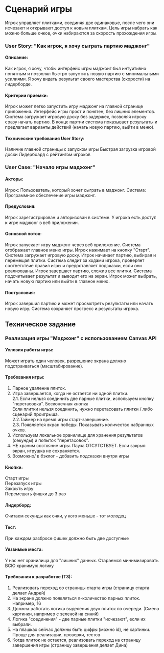 # Сценарий игры <!-- omit in toc -->

Игрок управляет плитками, соединяя две одинаковые, после чего они исчезают и открывают доступ к новым плиткам.
Цель игры набрать как можно больше очков, очки набираются за скорость прохождения игры.

### User Story: "Как игрок, я хочу сыграть партию маджонг"
#### Описание:
Как игрок, я хочу, чтобы интерфейс игры маджонг был интуитивно понятным и позволял быстро запустить новую партию 
с минимальными усилиями. Я хочу видеть результат своего мастерства (скорости) на лидерборде.

#### Критерии приемки:
Игрок может легко запустить игру маджонг на главной странице приложения.
Интерфейс игры прост и понятен, без лишних элементов.
Система загружает игровую доску без задержек, позволяя игроку сразу начать партию.
В конце партии система показывает результаты и предлагает варианты действий (начать новую партию, выйти в меню).

#### Технические требования User Story:
Наличие главной страницы с запуском игры
Быстрая загрузка игровой доски
Лидербоард с рейтингом игроков


### User Case: "Начало игры маджонг"
#### Акторы:
Игрок: Пользователь, который хочет сыграть в маджонг.
Система: Программное обеспечение игры маджонг.
#### Предусловия:
Игрок зарегистрирован и авторизован в системе.
У игрока есть доступ к игре маджонг в веб приложении.
#### Основной поток:
Игрок запускает игру маджонг через веб приложение.
Система отображает главное меню игры.
Игрок нажимает на кнопку "Старт".
Система загружает игровую доску.
Игрок начинает партию, выбирая и перемещая плитки.
Система следит за ходами игрока, проверяет соответствие правил игры и предоставляет подсказки, если они реализованы.
Игрок завершает партию, сложив все плитки.
Система подсчитывает результат и выводит его на экран.
Игрок может выбрать, начать новую партию или выйти в главное меню. 
#### Постусловия:
Игрок завершил партию и может просмотреть результаты или начать новую игру.
Система сохраняет прогресс и результаты игрока.



## Техническое задание
### Реализация игры "Маджонг" с использованием Canvas API

#### Условия работы игры: 
Может играть один человек, разрешение экрана должно подстраиваться (масштабирование).

#### Требования игры:
1. Парное удаление плиток.
2. Игра завершается, когда не остается ни одной плитки.  
2.1. Если нельзя соединить две парные плитки, используем кнопку "перетасовка". Бесконечная кнопка  
Если плитки нельзя соединить, нужно перетасовать плитки / либо сценарий проигрыша.  
2.2.Таймер на время игры старт-завершение.  
2.3. Появляется экран победы. Показывать количество набранных очков.   
3. Используем локальное хранилище для хранения результатов (секунды) и попыток "перетасовок".
4. НЕ храним состояние игры. Пауза ОТСУТСТВУЕТ. Если закрыл экран, игрушка не сохраняется.
5. Возможно/ в бэклог - добавить подсказки внутри игры

#### Кнопки:
Старт игры  
Перезапуск игры  
Закрыть игру  
Перемешать фишки до 3 раз  

#### Лидерборд:
Считаем секунды как очки, у кого меньше - тот молодец

#### Тест:
При каждом разбросе фишек должно быть две доступные

#### Уязвимые места:
У нас нет хранилища для "лишних" данных. Стараемся минимизировать ВСЮ хранимую логику

#### Требования к разработке (ТЗ):

1. Реализовать переход со страницы старта игры (страницу старта делает Андрей)
2. На экране должно появляться n-количество парных плиток. Например, 16
2. Должна работать логика выделения двух плиток по очереди. (Смена картинки, например с зеленой на синий)
3. Логика "соединения" - две парные плитки "исчезают", если их выбрали.
3. На плашках сейчас должны быть цифры (можно id), не картинки. Проще для реализации, проверки, тестов
4. Когда плиток не остается, реализовать переход на страницу завершения игры (страницу завершения делает Дина)


